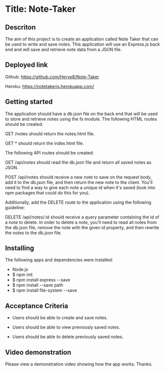 # Title: Note-Taker

## Descriton

The aim of this project is to create an application called Note Taker that can be used to write and save notes. This application will use an Express.js back end and will save and retrieve note data from a JSON file.
## Deployed link
Github: https://github.com/Herve8/Note-Taker

Heroku: https://notetakerjs.herokuapp.com/

## Getting started

The application should have a db.json file on the back end that will be used to store and retrieve notes using the fs module.
The following HTML routes should be created:

GET /notes should return the notes.html file.

GET * should return the index.html file.

The following API routes should be created:

GET /api/notes should read the db.json file and return all saved notes as JSON.

POST /api/notes should receive a new note to save on the request body, add it to the db.json file, and then return the new note to the client. You'll need to find a way to give each note a unique id when it's saved (look into npm packages that could do this for you).

Additionally, add the DELETE route to the application using the following guideline:

DELETE /api/notes/:id should receive a query parameter containing the id of a note to delete. In order to delete a note, you'll need to read all notes from the db.json file, remove the note with the given id property, and then rewrite the notes to the db.json file.

## Installing

The following apps and dependencies were installed:

* Node.js
* $ npm init
* $ npm install express --save
* $ npm install --save path
* $ npm install file-system --save
## Acceptance Criteria

* Users should be able to create and save notes.

* Users should be able to view previously saved notes.

* Users should be able to delete previously saved notes.
## Video demonstration
Please view a demonstration video showing how the app works. Thanks.






